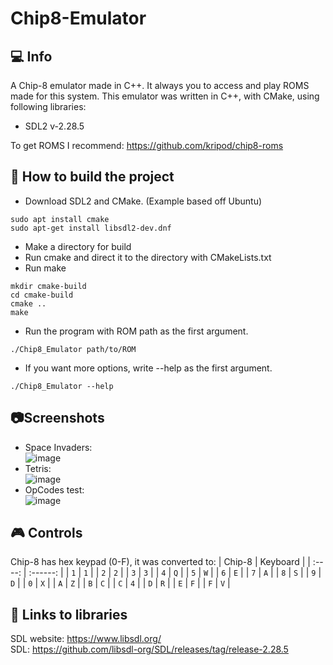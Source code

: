 # Chip8-Emulator

## :computer: Info
A Chip-8 emulator made in C++. It always you to access and play ROMS made for this system.
This emulator was written in C++, with CMake, using following libraries:<br>
- SDL2       v-2.28.5<br>

To get ROMS I recommend: https://github.com/kripod/chip8-roms

## :hammer: How to build the project
- Download SDL2 and CMake.
(Example based off Ubuntu)
```
sudo apt install cmake
sudo apt-get install libsdl2-dev.dnf
```
  
- Make a directory for build
- Run cmake and direct it to the directory with CMakeLists.txt
- Run make
```
mkdir cmake-build
cd cmake-build
cmake ..
make
```
- Run the program with ROM path as the first argument.
```
./Chip8_Emulator path/to/ROM
```
- If you want more options, write --help as the first argument.
```
./Chip8_Emulator --help
```
  

## :camera:Screenshots
- Space Invaders:<br>
![image](https://github.com/BudzioT/Chip8-Emulator/assets/145849460/aabf8d07-a8bf-423f-8263-3c6d2fa52269)
- Tetris:<br>
![image](https://github.com/BudzioT/Chip8-Emulator/assets/145849460/2efb4f81-b531-4d5e-8b6b-58595d75a77e)
- OpCodes test:<br>
![image](https://github.com/BudzioT/Chip8-Emulator/assets/145849460/0baab021-3957-46b7-9efd-3a7f43a07072)





## :video_game: Controls

Chip-8 has hex keypad (0-F), it was converted to:
  | Chip-8 | Keyboard |
  | :----: | :------: |
  | `1`    | `1`      |
  | `2`    | `2`      |
  | `3`    | `3`      |
  | `4`    | `Q`      |
  | `5`    | `W`      |
  | `6`    | `E`      |
  | `7`    | `A`      |
  | `8`    | `S`      |
  | `9`    | `D`      |
  | `0`    | `X`      |
  | `A`    | `Z`      |
  | `B`    | `C`      |
  | `C`    | `4`      |
  | `D`    | `R`      |
  | `E`    | `F`      |
  | `F`    | `V`      |

## :page_facing_up: Links to libraries
SDL website: https://www.libsdl.org/<br>
SDL: https://github.com/libsdl-org/SDL/releases/tag/release-2.28.5<br>

